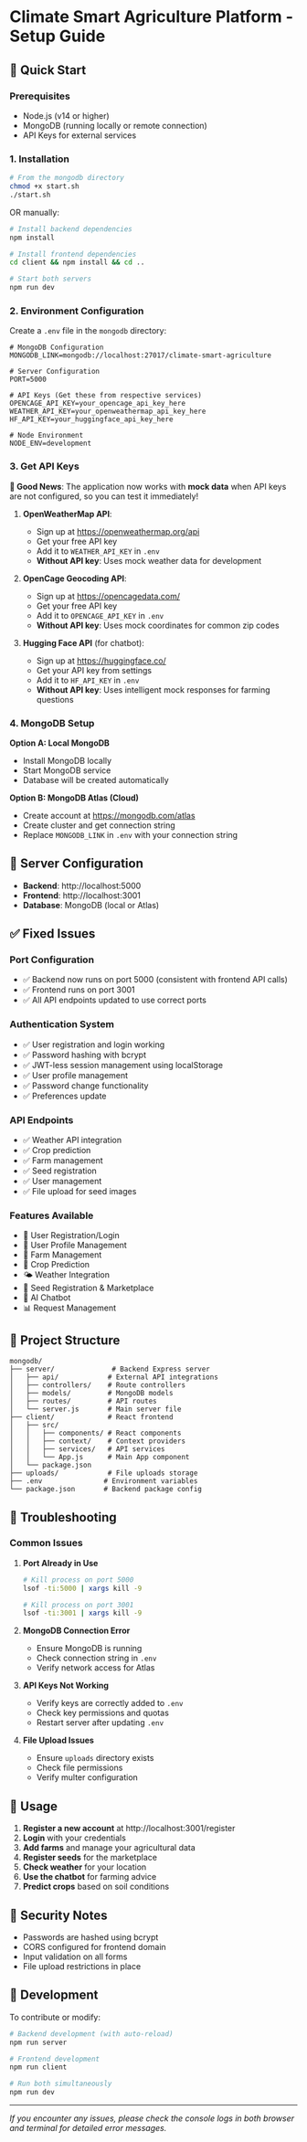 # Climate Smart Agriculture Platform - Setup Guide

## 🚀 Quick Start

### Prerequisites
- Node.js (v14 or higher)
- MongoDB (running locally or remote connection)
- API Keys for external services

### 1. Installation

```bash
# From the mongodb directory
chmod +x start.sh
./start.sh
```

OR manually:

```bash
# Install backend dependencies
npm install

# Install frontend dependencies
cd client && npm install && cd ..

# Start both servers
npm run dev
```

### 2. Environment Configuration

Create a `.env` file in the `mongodb` directory:

```env
# MongoDB Configuration
MONGODB_LINK=mongodb://localhost:27017/climate-smart-agriculture

# Server Configuration
PORT=5000

# API Keys (Get these from respective services)
OPENCAGE_API_KEY=your_opencage_api_key_here
WEATHER_API_KEY=your_openweathermap_api_key_here
HF_API_KEY=your_huggingface_api_key_here

# Node Environment
NODE_ENV=development
```

### 3. Get API Keys

**🎯 Good News**: The application now works with **mock data** when API keys are not configured, so you can test it immediately!

1. **OpenWeatherMap API**: 
   - Sign up at https://openweathermap.org/api
   - Get your free API key
   - Add it to `WEATHER_API_KEY` in `.env`
   - **Without API key**: Uses mock weather data for development

2. **OpenCage Geocoding API**:
   - Sign up at https://opencagedata.com/
   - Get your free API key
   - Add it to `OPENCAGE_API_KEY` in `.env`
   - **Without API key**: Uses mock coordinates for common zip codes

3. **Hugging Face API** (for chatbot):
   - Sign up at https://huggingface.co/
   - Get your API key from settings
   - Add it to `HF_API_KEY` in `.env`
   - **Without API key**: Uses intelligent mock responses for farming questions

### 4. MongoDB Setup

**Option A: Local MongoDB**
- Install MongoDB locally
- Start MongoDB service
- Database will be created automatically

**Option B: MongoDB Atlas (Cloud)**
- Create account at https://mongodb.com/atlas
- Create cluster and get connection string
- Replace `MONGODB_LINK` in `.env` with your connection string

## 🔧 Server Configuration

- **Backend**: http://localhost:5000
- **Frontend**: http://localhost:3001
- **Database**: MongoDB (local or Atlas)

## ✅ Fixed Issues

### Port Configuration
- ✅ Backend now runs on port 5000 (consistent with frontend API calls)
- ✅ Frontend runs on port 3001
- ✅ All API endpoints updated to use correct ports

### Authentication System
- ✅ User registration and login working
- ✅ Password hashing with bcrypt
- ✅ JWT-less session management using localStorage
- ✅ User profile management
- ✅ Password change functionality
- ✅ Preferences update

### API Endpoints
- ✅ Weather API integration
- ✅ Crop prediction
- ✅ Farm management
- ✅ Seed registration
- ✅ User management
- ✅ File upload for seed images

### Features Available
- 🌱 User Registration/Login
- 👤 User Profile Management  
- 🚜 Farm Management
- 🌾 Crop Prediction
- 🌤️ Weather Integration
- 🌱 Seed Registration & Marketplace
- 💬 AI Chatbot
- 📊 Request Management

## 📂 Project Structure

```
mongodb/
├── server/              # Backend Express server
│   ├── api/            # External API integrations
│   ├── controllers/    # Route controllers
│   ├── models/         # MongoDB models
│   ├── routes/         # API routes
│   └── server.js       # Main server file
├── client/             # React frontend
│   ├── src/
│   │   ├── components/ # React components
│   │   ├── context/    # Context providers
│   │   ├── services/   # API services
│   │   └── App.js      # Main App component
│   └── package.json
├── uploads/            # File uploads storage
├── .env               # Environment variables
└── package.json       # Backend package config
```

## 🐛 Troubleshooting

### Common Issues

1. **Port Already in Use**
   ```bash
   # Kill process on port 5000
   lsof -ti:5000 | xargs kill -9
   
   # Kill process on port 3001
   lsof -ti:3001 | xargs kill -9
   ```

2. **MongoDB Connection Error**
   - Ensure MongoDB is running
   - Check connection string in `.env`
   - Verify network access for Atlas

3. **API Keys Not Working**
   - Verify keys are correctly added to `.env`
   - Check key permissions and quotas
   - Restart server after updating `.env`

4. **File Upload Issues**
   - Ensure `uploads` directory exists
   - Check file permissions
   - Verify multer configuration

## 📝 Usage

1. **Register a new account** at http://localhost:3001/register
2. **Login** with your credentials
3. **Add farms** and manage your agricultural data
4. **Register seeds** for the marketplace
5. **Check weather** for your location
6. **Use the chatbot** for farming advice
7. **Predict crops** based on soil conditions

## 🔐 Security Notes

- Passwords are hashed using bcrypt
- CORS configured for frontend domain
- Input validation on all forms
- File upload restrictions in place

## 🚧 Development

To contribute or modify:

```bash
# Backend development (with auto-reload)
npm run server

# Frontend development
npm run client

# Run both simultaneously
npm run dev
```

---

*If you encounter any issues, please check the console logs in both browser and terminal for detailed error messages.*
